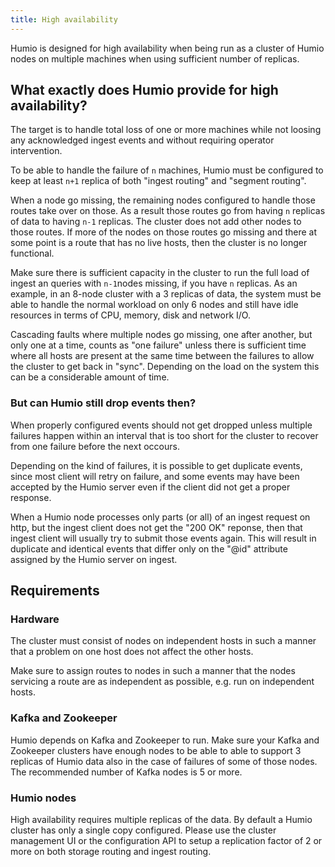 ```yaml
---
title: High availability
---
```


Humio is designed for high availability when being run as a cluster of
Humio nodes on multiple machines when using sufficient number of
replicas.

## What exactly does Humio provide for high availability?

The target is to handle total loss of one or more machines while not
loosing any acknowledged ingest events and without requiring operator
intervention.

To be able to handle the failure of `n` machines, Humio must be
configured to keep at least `n+1` replica of both "ingest routing"
and "segment routing".

When a node go missing, the remaining nodes configured to handle those
routes take over on those. As a result those routes go from having `n`
replicas of data to having `n-1` replicas. The cluster does not add
other nodes to those routes. If more of the nodes on those
routes go missing and there at some point is a route that has
no live hosts, then the cluster is no longer functional.

Make sure there is sufficient capacity in the cluster to run the full
load of ingest an queries with `n-1`nodes missing, if you have `n`
replicas. As an example, in an 8-node cluster with a 3 replicas of
data, the system must be able to handle the normal workload on only 6
nodes and still have idle resources in terms of CPU, memory, disk and
network I/O.

Cascading faults where multiple nodes go missing, one after another,
but only one at a time, counts as "one failure" unless there is
sufficient time where all hosts are present at the same time between
the failures to allow the cluster to get back in "sync". Depending on
the load on the system this can be a considerable amount of time.


### But can Humio still drop events then?

When properly configured events should not get dropped unless multiple
failures happen within an interval that is too short for the cluster
to recover from one failure before the next occours.

Depending on the kind of failures, it is possible to get duplicate
events, since most client will retry on failure, and some events may
have been accepted by the Humio server even if the client did not get
a proper response.

When a Humio node processes only parts (or all) of an ingest request on
http, but the ingest client does not get the "200 OK" reponse, then
that ingest client will usually try to submit those events again. This
will result in duplicate and identical events that differ only on the
"@id" attribute assigned by the Humio server on ingest.

## Requirements

### Hardware

The cluster must consist of nodes on independent hosts in such a
manner that a problem on one host does not affect the other hosts.

Make sure to assign routes to nodes in such a manner that the nodes
servicing a route are as independent as possible, e.g. run on
independent hosts.

### Kafka and Zookeeper

Humio depends on Kafka and Zookeeper to run. Make sure your Kafka and
Zookeeper clusters have enough nodes to be able to able to support 3
replicas of Humio data also in the case of failures of some of those
nodes. The recommended number of Kafka nodes is 5 or more.

### Humio nodes

High availability requires multiple replicas of the data. By default a
Humio cluster has only a single copy configured. Please use the
cluster management UI or the configuration API to setup a replication
factor of 2 or more on both storage routing and ingest routing.

